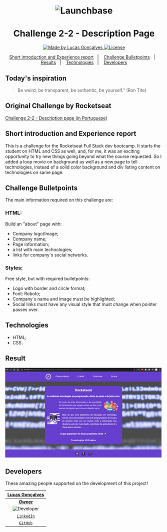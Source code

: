 <h1 align="center">
    <img alt="Launchbase" src="https://storage.googleapis.com/golden-wind/bootcamp-launchbase/logo.png" width="300px" />
</h1>
<h1 align="center">
    <strong> Challenge 2-2 - Description Page</strong>
</h1>

<p align="center">

  <a href="https://github.com/Auriflanos">
    <img alt="Made by Lucas Gonçalves" src="https://img.shields.io/badge/made%20by-Lucas%20Gonçalves-blue">
  </a>

  <a href="LICENSE" >
    <img alt="License" src="https://img.shields.io/badge/license-MIT-blue">
  </a>

</p>

<p align="center">
  <a href="#Short-introduction-and-Experience-report">Short introduction and Experience report</a>&nbsp;&nbsp;&nbsp;|&nbsp;&nbsp;&nbsp;
  <a href="#Challenge-Bulletpoints">Challenge Bulletpoints</a>&nbsp;&nbsp;&nbsp;|&nbsp;&nbsp;&nbsp;
  <a href="#Result">Results</a>&nbsp;&nbsp;&nbsp;|&nbsp;&nbsp;&nbsp;
  <a href="#Technologies">Technologies</a>&nbsp;&nbsp;&nbsp;|&nbsp;&nbsp;&nbsp;
  <a href="#Developers">Developers</a>
</p>


## Today's inspiration
> Be weird, be transparent, be authentic, be yourself.” (Ron Tite)

## Original Challenge by Rocketseat
<a href="https://github.com/Rocketseat/bootcamp-launchbase-desafios-02/blob/master/desafios/02-2-pagina-descricao.md"> Challenge 2-2 - Description page (in Portuguese) </a>

## Short introduction and Experience report
This is a challenge for the Rocketseat Full Stack dev bootcamp. It starts the student on HTML and CSS as well, 
and, for me, it was an exciting opportunity to try new things going beyond what the course requested.
So I added a loop movie on background as well as a new page to tell technologies, instead of a solid color 
background and div listing content on technologies on same page.

## Challenge Bulletpoints
The main information required on this challenge are:

### HTML:
Build an "about" page with:
* Company logo/Image;
* Company name;
* Page information;
* a list with main technologies;
* links for company´s social networks.  

### Styles:
Free style, but with required bulletpoints:
* Logo with border and circle format;
* Font: Roboto;
* Company´s name and image must be highlighted;
* Social links must have any visual style that must change when pointer passes over.

## Technologies
* HTML;
* CSS.

## Result
![gif](https://github.com/Auriflanos/Rocketlaunch_bootcamp_Challenge2.2/blob/master/about.gif)

## Developers
These amazing people supported on the development of this project!

| <a href="https://github.com/Auriflanos" target="_blank">**Lucas Gonçalves**</a> | 
| :---: |
| <a href="https://github.com/Auriflanos" target="_blank">***Owner***</a> |
|<img alt="Developer" title="Developer" src="https://avatars0.githubusercontent.com/u/66454089?s=460&u=7d44989a97508ae37a8d5d81fb1bf19e005f15e9&v=4" width="130px" />| 
| <a href="https://www.linkedin.com/in/lucasrgoncalves/" target="_blank">`LinkedIn`</a> | 
| <a href="https://github.com/Auriflanos" target="_blank">`GitHub`</a> 
